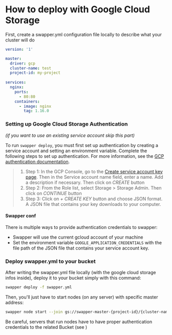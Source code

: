 # How to deploy with Google Cloud Storage 


First, create a swapper.yml configuration file locally to describe what your cluster will do
```yaml
version: '1'

master:
  driver: gcp
  cluster-name: test
  project-id: my-project
  
services:
  nginx:
    ports:
      - 80:80
    containers:
      - image: nginx
        tag: 1.16.0
```

### Setting up Google Cloud Storage Authentication

_(if you want to use an existing service account skip this part)_

To run `swapper deploy`, you must first set up authentication by creating a service account and setting an environment variable. Complete the following steps to set up authentication. For more information, see the [GCP authentication documentation](https://cloud.google.com/docs/authentication/production).

>1. Step 1: In the GCP Console, go to the [Create service account key page](https://console.cloud.google.com/iam-admin/serviceaccounts/create). Then in the Service account name field, enter a name. Add a description if necessary. Then click on *CREATE* button
>2. Step 2: From the Role list, select Storage > Storage Admin. Then click on *CONTINUE* button
>3. Step 3: Click on *+ CREATE KEY* button and choose JSON format. A JSON file that contains your key downloads to your computer.

#### Swapper conf

There is multiple ways to provide authentication credentials to swapper:

- Swapper will use the current gcloud account of your machine 
- Set the environment variable `GOOGLE_APPLICATION_CREDENTIALS` with the file path of the JSON file that contains your service account key.

### Deploy swapper.yml to your bucket

After writing the swapper.yml file locally (with the google cloud storage infos inside), deploy it to your bucket simply with this command: 
```bash
swapper deploy -f swapper.yml
```

Then, you'll just have to start nodes (on any server) with specific master address:
```bash
swapper node start --join gs://swapper-master-{project-id}/{cluster-name}/swapper.yml
```

Be careful, servers that run nodes have to have proper authentication credentials to the related Bucket (see )
